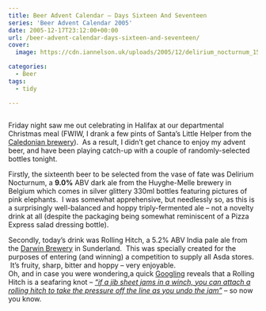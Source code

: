 ```yaml
---
title: Beer Advent Calendar – Days Sixteen And Seventeen
series: 'Beer Advent Calendar 2005'
date: 2005-12-17T23:12:00+00:00
url: /beer-advent-calendar-days-sixteen-and-seventeen/
cover: 
  image: https://cdn.iannelson.uk/uploads/2005/12/delirium_nocturnum_150-1.jpg

categories:
  - Beer
tags:
  - tidy

---
```

<figure class="kg-card kg-image-card"><img decoding="async" src="https://cdn.iannelson.uk/uploads/2023/08/delirium_nocturnum_150.jpg" class="kg-image" alt loading="lazy" /></figure> 

Friday night saw me out celebrating in Halifax at our departmental Christmas meal (FWIW, I drank a few pints of Santa’s Little Helper from the [Caledonian brewery][1]).  As a result, I didn’t get chance to enjoy my advent beer, and have been playing catch-up with a couple of randomly-selected bottles tonight.

Firstly, the sixteenth beer to be selected from the vase of fate was Delirium Nocturnum, a **9.0%** ABV dark ale from the Huyghe-Melle brewery in Belgium which comes in silver glittery 330ml bottles featuring pictures of pink elephants.  I was somewhat apprehensive, but needlessly so, as this is a surprisingly well-balanced and hoppy triply-fermented ale &#8211; not a novelty drink at all (despite the packaging being somewhat reminiscent of a Pizza Express salad dressing bottle).

Secondly, today’s drink was Rolling Hitch, a 5.2% ABV India pale ale from the [Darwin Brewery][2] in Sunderland.  This was specially created for the purposes of entering (and winning) a competition to supply all Asda stores.  It’s fruity, sharp, bitter and hoppy &#8211; very enjoyable.  
Oh, and in case you were wondering,a quick [Googling][3] reveals that a Rolling Hitch is a seafaring knot &#8211; [_&#8220;if a jib sheet jams in a winch, you can attach a rolling hitch to take the pressure off the line as you undo the jam&#8221;_][4] &#8211; so now you know.

 [1]: http://www.caledonian-brewery.co.uk/
 [2]: http://www.darwinbrewery.com
 [3]: http://www.google.com/search?q=%22rolling+hitch%22
 [4]: http://www.apparent-wind.com/knots/rolling-hitch/